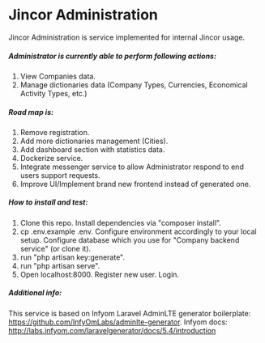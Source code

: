 # Jincor Administration

Jincor Administration is service implemented for internal Jincor usage.

##### Administrator is currently able to perform following actions:

1. View Companies data.
2. Manage dictionaries data (Company Types, Currencies, Economical Activity Types, etc.)

##### Road map is:

1. Remove registration.
2. Add more dictionaries management (Cities). 
3. Add dashboard section with statistics data.
4. Dockerize service.
5. Integrate messenger service to allow Administrator respond to end users support requests.
6. Improve UI/Implement brand new frontend instead of generated one.

##### How to install and test:

1. Clone this repo. Install dependencies via "composer install".
2. cp .env.example .env. Configure environment accordingly to your local setup. Configure database which you use for "Company backend service" (or clone it).
3. run "php artisan key:generate".
4. run "php artisan serve".
5. Open localhost:8000. Register new user. Login.

##### Additional info:

This service is based on Infyom Laravel AdminLTE generator boilerplate: https://github.com/InfyOmLabs/adminlte-generator.
Infyom docs: http://labs.infyom.com/laravelgenerator/docs/5.4/introduction